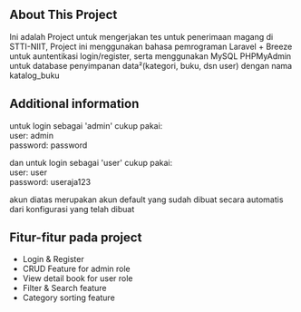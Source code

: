 ## About This Project

Ini adalah Project untuk mengerjakan tes untuk penerimaan magang di STTI-NIIT, Project ini menggunakan bahasa pemrograman Laravel + Breeze untuk auntentikasi login/register, serta menggunakan MySQL PHPMyAdmin untuk database penyimpanan data²(kategori, buku, dsn user) dengan nama katalog_buku

## Additional information

untuk login sebagai 'admin' cukup pakai:
<br>user: admin
<br>password: password

dan untuk login sebagai 'user' cukup pakai:
<br>user: user
<br>password: useraja123

akun diatas merupakan akun default yang sudah dibuat secara automatis dari konfigurasi yang telah dibuat

## Fitur-fitur pada project
- Login & Register
- CRUD Feature for admin role
- View detail book for user role
- Filter & Search feature
- Category sorting feature
